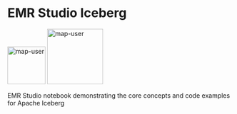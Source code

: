 # EMR Studio Iceberg

<img width="85" alt="map-user" src="https://img.shields.io/badge/views-183-green"> <img width="125" alt="map-user" src="https://img.shields.io/badge/unique visits-068-green">

EMR Studio notebook demonstrating the core concepts and code examples for Apache Iceberg
